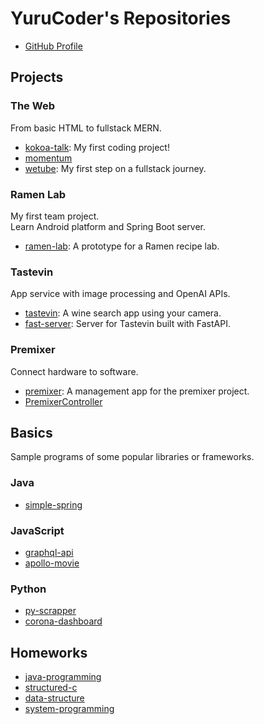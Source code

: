 # YuruCoder's Repositories

- [GitHub Profile](https://github.com/YuruCoder/YuruCoder)

## Projects

### The Web

From basic HTML to fullstack MERN.<br>

- [kokoa-talk](https://github.com/YuruCoder/kokoa-talk): My first coding project!
- [momentum](https://github.com/YuruCoder/momentum)
- [wetube](https://github.com/YuruCoder/wetube): My first step on a fullstack journey.

### Ramen Lab

My first team project.<br>
Learn Android platform and Spring Boot server.

- [ramen-lab](https://github.com/YuruCoder/ramen-lab): A prototype for a Ramen recipe lab.

### Tastevin

App service with image processing and OpenAI APIs.

- [tastevin](https://github.com/YuruCoder/tastevin): A wine search app using your camera.
- [fast-server](https://github.com/YuruCoder/fast-server): Server for Tastevin built with FastAPI.

### Premixer

Connect hardware to software.

- [premixer](https://github.com/YuruCoder/premixer): A management app for the premixer project.
- [PremixerController](https://github.com/YuruCoder/PremixerController)

## Basics

Sample programs of some popular libraries or frameworks.

### Java

- [simple-spring](https://github.com/YuruCoder/simple-spring)

### JavaScript

- [graphql-api](https://github.com/YuruCoder/graphql-api)
- [apollo-movie](https://github.com/YuruCoder/apollo-movie)

### Python

- [py-scrapper](https://github.com/YuruCoder/py-scrapper)
- [corona-dashboard](https://github.com/YuruCoder/corona-dashboard)

## Homeworks

- [java-programming](https://github.com/YuruCoder/java-programming)
- [structured-c](https://github.com/YuruCoder/structured-c)
- [data-structure](https://github.com/YuruCoder/data-structure)
- [system-programming](https://github.com/YuruCoder/system-programming)

